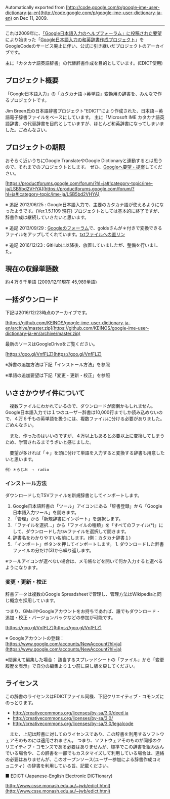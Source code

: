 Automatically exported from [http://code.google.com/p/google-ime-user-dictionary-ja-en](http://code.google.com/p/google-ime-user-dictionary-ja-en) on Dec 11, 2009.

---

これは2009年に、[「Google日本語入力のヘルプフォーラム」に投稿された要望](https://productforums.google.com/forum/?hl=ja#!category-topic/ime-ja/LSB5bd2VHYA)により始まった「[Google日本語入力の和英辞書作成プロジェクト](https://code.google.com/archive/p/google-ime-user-dictionary-ja-en/)」をGoogleCodeのサービス廃止に伴い、公式に引き継いだプロジェクトのアーカイブです。

主に「カタカナ語英語辞書」の代替辞書作成を目的としています。(EDICT使用)

## プロジェクト概要

「Google日本語入力」の「カタカナ語→英単語」変換用の辞書を、みんなで作るプロジェクトです。

Jim Breen氏の日本語辞書プロジェクト"EDICT"により作成された、日本語－英語電子辞書ファイルをベースにしています。 主に「Microsoft IME カタカナ語英語辞書」の代替辞書を目的としていますが、ほとんど和英辞書になってしまいました。ごめんなさい。

## プロジェクトの期限

おそらく近いうちにGoogle TranslateやGoogle Dictionaryと連動するとは思うので、それまでのプロジェクトとします。 ぜひ、[Googleへ要望・提案](https://productforums.google.com/forum/?hl=ja#!category-topic/ime-ja/LSB5bd2VHYA)してください。

[https://productforums.google.com/forum/?hl=ja#!category-topic/ime-ja/LSB5bd2VHYA](https://productforums.google.com/forum/?hl=ja#!category-topic/ime-ja/LSB5bd2VHYA)

※ 追記 2012/06/25 : Google日本語入力で、主要のカタカナ語が使えるようになったようです。(Ver.1.5.1109 現在) プロジェクトとしては基本的に終了ですが、辞書作成は継続していきたいと思います。

※ 追記 2013/09/29 : [Googleのフォーラム](https://productforums.google.com/forum/?hl=ja#!category-topic/ime-ja/LSB5bd2VHYA)で、goldsさんが＊付きで変換できるファイルをアップしてくれています。[txtファイルへの直リン](https://14424878677811871143.googlegroups.com/attach/c4754b39c6bd65c1/%E5%92%8C%E8%8B%B1.txt?part=0.1&view=1&vt=ANaJVrFkDWsk3aW-5tYyT8aewSqjFMeIgfF8gOslm0IrSs0fOAqlBYy3gWfuPUzpx_jTOTgaQcMV3WSymN8vqp-0JfUbJWZ9A3QmBvVAKwq_26Dvee5EySc)

※ 追記 2016/12/23 : GitHubに以降後、放置していましたが、整備を行いました。


## 現在の収録単語数

約４万６千単語 (2009/12/11現在 45,989単語)

## 一括ダウンロード
下記は2016/12/23時点のアーカイブです。

[https://github.com/KEINOS/google-ime-user-dictionary-ja-en/archive/master.zip](https://github.com/KEINOS/google-ime-user-dictionary-ja-en/archive/master.zip)

最新のソースはGoogleDriveをご覧ください。

[https://goo.gl/VnfFLZ](https://goo.gl/VnfFLZ)

※辞書の追加方法は下記「インストール方法」を参照

※単語の追加要望は下記「変更・更新・校正」を参照

## いささかウザイ件について

　複数ファイルにわかれているので、ダウンロードが面倒かもしれません。 Google日本語入力では１つのユーザー辞書は10,000行までしか読み込めないので、４万６千もの英単語を扱うには、複数ファイルに分ける必要がありました。ごめんなさい。

　また、作ったのはいいのですが、４万以上もあると必要以上に変換してしまうため、学習されるまでうざいと感じました。

　要望が多ければ「＊」を頭に付けて単語を入力すると変換する辞書も用意したいと思います。

    例）＊らじお　→　radio

### インストール方法
ダウンロードしたTSVファイルを新規辞書としてインポートします。

  1. Google日本語辞書の「ツール」アイコンにある「辞書登録」から「Google日本語入力ツール」を開きます。
  2. 「管理」から「新規辞書にインポート」を選択します。
  3. 「ファイルを選択...」から「ファイルの種類」を「すべてのファイル(*)」にして、ダウンロードしたtsvファイルを選択して開きます。
  4. 辞書名をわかりやすい名前にします。(例：カタカナ辞書１) 
  5. 「インポート」ボタンを押してインポートします。 1. ダウンロードした辞書ファイルの分だけ(3)から繰り返します。

※ツールアイコンが選べない場合は、メモ帳などを開いて何か入力すると選べるようになります。

### 変更・更新・校正

辞書データは複数のGoogle Spreadsheetで管理し、管理方法はWikipediaと同じ概念を採用しています。

つまり、GMailやGoogleアカウントをお持ちであれば、誰でもダウンロード・追加・校正・バージョンバックなどの参加が可能です。

[https://goo.gl/VnfFLZ](https://goo.gl/VnfFLZ)


※ Googleアカウントの登録： [https://www.google.com/accounts/NewAccount?hl=ja](https://www.google.com/accounts/NewAccount?hl=ja)

※間違えて編集した場合： 該当するスプレッドシートの「ファイル」から「変更履歴を表示」で自分の編集より１つ前に戻し版を戻してください。

## ライセンス
この辞書のライセンスはEDICTファイル同様、下記クリエイティブ・コモンズにのっとります。

* http://creativecommons.org/licenses/by-sa/3.0/deed.ja
* http://creativecommons.org/licenses/by-sa/3.0/
* http://creativecommons.org/licenses/by-sa/3.0/legalcode

　また、上記は辞書に対してのライセンスであり、この辞書を利用するソフトウェアそのものには適用されません。 つまり、ソフトウェアそのものが同様のクリエイティブ・コモンズである必要はありませんが、標準でこの辞書を組み込んでいる場合や、この辞書を一部でもカスタマイズして利用している場合は、連絡の必要はありませんが、このオープンソース(ユーザー参加による辞書作成コミュニティ）の辞書を利用している旨、記載ください。

■ EDICT (Japanese-English Electronic DICTionary)

[http://www.csse.monash.edu.au/~jwb/edict.html](http://www.csse.monash.edu.au/~jwb/edict.html)
